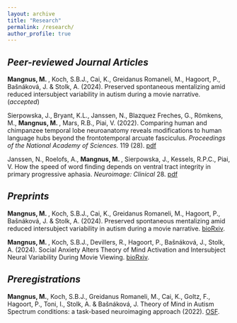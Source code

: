 ```yaml
---
layout: archive
title: "Research"
permalink: /research/
author_profile: true
---
```


## *Peer-reviewed Journal Articles*

<b>Mangnus, M. </b>, Koch, S.B.J., Cai, K., Greidanus Romaneli, M., Hagoort, P., Bašnáková, J. & Stolk, A. (2024). Preserved spontaneous mentalizing amid reduced intersubject variability in autism during a movie narrative. (<i>accepted</i>) 

Sierpowska, J., Bryant, K.L., Janssen, N., Blazquez Freches, G., Römkens, M., <b>Mangnus, M. </b>, Mars, R.B., Piai, V. (2022). Comparing human and chimpanzee temporal lobe neuroanatomy reveals modifications to human language hubs beyond the frontotemporal arcuate fasciculus. <i>Proceedings of the National Academy of Sciences.</i> 119 (28). [pdf](/files/Sierpowska2022.pdf)

Janssen, N., Roelofs, A., <b>Mangnus, M. </b>, Sierpowska, J., Kessels, R.P.C., Piai, V. How the speed of word finding depends on ventral tract integrity in primary progressive aphasia. <i>Neuroimage: Clinical </i> 28. [pdf](/files/Janssen2020.pdf)

## *Preprints*

<b>Mangnus, M. </b>, Koch, S.B.J., Cai, K., Greidanus Romaneli, M., Hagoort, P., Bašnáková, J. & Stolk, A. (2024). Preserved spontaneous mentalizing amid reduced intersubject variability in autism during a movie narrative. [bioRxiv](https://www.biorxiv.org/content/10.1101/2024.03.08.583911v1).

<b>Mangnus, M. </b>, Koch, S.B.J., Devillers, R., Hagoort, P., Bašnáková, J., Stolk, A. (2024). Social Anxiety Alters Theory of Mind Activation and Intersubject Neural Variability During Movie Viewing. [bioRxiv](https://www.biorxiv.org/content/10.1101/2024.11.12.622970v1).

## *Preregistrations*

<b>Mangnus, M.</b>, Koch, S.B.J., Greidanus Romaneli, M., Cai, K., Goltz, F., Hagoort, P., Toni, I., Stolk, A. & Bašnáková, J. Theory of Mind in Autism Spectrum conditions: a task-based neuroimaging approach (2022). [OSF](https://osf.io/gw6jp/).